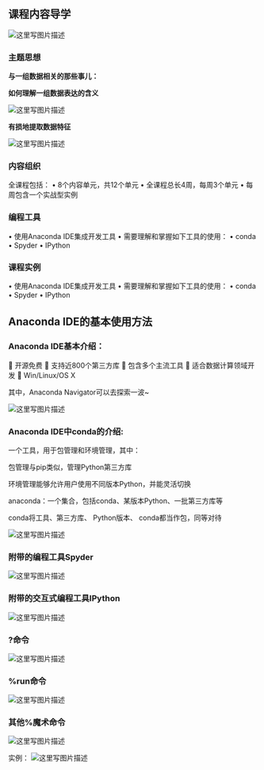 

## 课程内容导学

![这里写图片描述](http://img.blog.csdn.net/20170429233004117?watermark/2/text/aHR0cDovL2Jsb2cuY3Nkbi5uZXQvbGluemNoMw==/font/5a6L5L2T/fontsize/400/fill/I0JBQkFCMA==/dissolve/70/gravity/SouthEast)

### 主题思想
**与一组数据相关的那些事儿：**

**如何理解一组数据表达的含义**

![这里写图片描述](http://img.blog.csdn.net/20170429233138135?watermark/2/text/aHR0cDovL2Jsb2cuY3Nkbi5uZXQvbGluemNoMw==/font/5a6L5L2T/fontsize/400/fill/I0JBQkFCMA==/dissolve/70/gravity/SouthEast)

**有损地提取数据特征**

![这里写图片描述](http://img.blog.csdn.net/20170429233146120?watermark/2/text/aHR0cDovL2Jsb2cuY3Nkbi5uZXQvbGluemNoMw==/font/5a6L5L2T/fontsize/400/fill/I0JBQkFCMA==/dissolve/70/gravity/SouthEast)

### 内容组织
全课程包括：
• 8个内容单元，共12个单元
• 全课程总长4周，每周3个单元
• 每周包含一个实战型实例

### 编程工具
• 使用Anaconda IDE集成开发工具
• 需要理解和掌握如下工具的使用：
• conda
• Spyder
• IPython

### 课程实例
• 使用Anaconda IDE集成开发工具
• 需要理解和掌握如下工具的使用：
• conda
• Spyder
• IPython

## Anaconda IDE的基本使用方法
### Anaconda IDE基本介绍：
 开源免费
 支持近800个第三方库
 包含多个主流工具
 适合数据计算领域开发
 Win/Linux/OS X

其中，Anaconda Navigator可以去探索一波~

![这里写图片描述](http://img.blog.csdn.net/20170429234006896?watermark/2/text/aHR0cDovL2Jsb2cuY3Nkbi5uZXQvbGluemNoMw==/font/5a6L5L2T/fontsize/400/fill/I0JBQkFCMA==/dissolve/70/gravity/SouthEast)
### Anaconda IDE中conda的介绍:

 一个工具，用于包管理和环境管理，其中：
 
包管理与pip类似，管理Python第三方库

环境管理能够允许用户使用不同版本Python，并能灵活切换

anaconda：一个集合，包括conda、某版本Python、一批第三方库等

conda将工具、第三方库、 Python版本、 conda都当作包，同等对待

![这里写图片描述](http://img.blog.csdn.net/20170429233922771?watermark/2/text/aHR0cDovL2Jsb2cuY3Nkbi5uZXQvbGluemNoMw==/font/5a6L5L2T/fontsize/400/fill/I0JBQkFCMA==/dissolve/70/gravity/SouthEast)

### 附带的编程工具Spyder

![这里写图片描述](http://img.blog.csdn.net/20170429234139998?watermark/2/text/aHR0cDovL2Jsb2cuY3Nkbi5uZXQvbGluemNoMw==/font/5a6L5L2T/fontsize/400/fill/I0JBQkFCMA==/dissolve/70/gravity/SouthEast)

### 附带的交互式编程工具IPython

![这里写图片描述](http://img.blog.csdn.net/20170429234304698?watermark/2/text/aHR0cDovL2Jsb2cuY3Nkbi5uZXQvbGluemNoMw==/font/5a6L5L2T/fontsize/400/fill/I0JBQkFCMA==/dissolve/70/gravity/SouthEast)

### ?命令

![这里写图片描述](http://img.blog.csdn.net/20170429234416075?watermark/2/text/aHR0cDovL2Jsb2cuY3Nkbi5uZXQvbGluemNoMw==/font/5a6L5L2T/fontsize/400/fill/I0JBQkFCMA==/dissolve/70/gravity/SouthEast)

### %run命令

![这里写图片描述](http://img.blog.csdn.net/20170429234504404?watermark/2/text/aHR0cDovL2Jsb2cuY3Nkbi5uZXQvbGluemNoMw==/font/5a6L5L2T/fontsize/400/fill/I0JBQkFCMA==/dissolve/70/gravity/SouthEast)

### 其他%魔术命令

![这里写图片描述](http://img.blog.csdn.net/20170429234606906?watermark/2/text/aHR0cDovL2Jsb2cuY3Nkbi5uZXQvbGluemNoMw==/font/5a6L5L2T/fontsize/400/fill/I0JBQkFCMA==/dissolve/70/gravity/SouthEast)

实例：
![这里写图片描述](http://img.blog.csdn.net/20170429234650766?watermark/2/text/aHR0cDovL2Jsb2cuY3Nkbi5uZXQvbGluemNoMw==/font/5a6L5L2T/fontsize/400/fill/I0JBQkFCMA==/dissolve/70/gravity/SouthEast)

